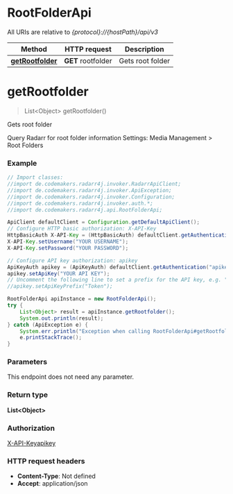 # RootFolderApi

All URIs are relative to *{protocol}://{hostPath}/api/v3*

Method | HTTP request | Description
------------- | ------------- | -------------
[**getRootfolder**](RootFolderApi.md#getRootfolder) | **GET** rootfolder | Gets root folder

<a name="getRootfolder"></a>
# **getRootfolder**
> List&lt;Object&gt; getRootfolder()

Gets root folder

Query Radarr for root folder information  Settings: Media Management &gt; Root Folders

### Example
```java
// Import classes:
//import de.codemakers.radarr4j.invoker.RadarrApiClient;
//import de.codemakers.radarr4j.invoker.ApiException;
//import de.codemakers.radarr4j.invoker.Configuration;
//import de.codemakers.radarr4j.invoker.auth.*;
//import de.codemakers.radarr4j.api.RootFolderApi;

ApiClient defaultClient = Configuration.getDefaultApiClient();
// Configure HTTP basic authorization: X-API-Key
HttpBasicAuth X-API-Key = (HttpBasicAuth) defaultClient.getAuthentication("X-API-Key");
X-API-Key.setUsername("YOUR USERNAME");
X-API-Key.setPassword("YOUR PASSWORD");

// Configure API key authorization: apikey
ApiKeyAuth apikey = (ApiKeyAuth) defaultClient.getAuthentication("apikey");
apikey.setApiKey("YOUR API KEY");
// Uncomment the following line to set a prefix for the API key, e.g. "Token" (defaults to null)
//apikey.setApiKeyPrefix("Token");

RootFolderApi apiInstance = new RootFolderApi();
try {
    List<Object> result = apiInstance.getRootfolder();
    System.out.println(result);
} catch (ApiException e) {
    System.err.println("Exception when calling RootFolderApi#getRootfolder");
    e.printStackTrace();
}
```

### Parameters
This endpoint does not need any parameter.

### Return type

**List&lt;Object&gt;**

### Authorization

[X-API-Key](../README.md#X-API-Key)[apikey](../README.md#apikey)

### HTTP request headers

 - **Content-Type**: Not defined
 - **Accept**: application/json

